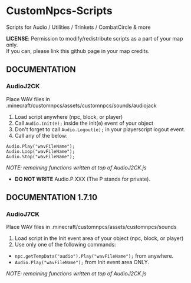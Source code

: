 # CustomNpcs-Scripts
Scripts for Audio / Utilities / Trinkets / CombatCircle &amp; more

**LICENSE**: Permission to modify/redistribute scripts as a part of your map only.  
If you can, please link this github page in your map credits.

## DOCUMENTATION

### AudioJ2CK
Place WAV files in .minecraft/customnpcs/assets/customnpcs/sounds/audiojack

1. Load script anywhere (npc, block, or player)
2. Call `Audio.Init(e);` inside the init(e) event of your object
3. Don't forget to call `Audio.Logout(e);` in your playerscript logout event.  
4. Call any of the below:  

```
Audio.Play("wavFileName");  
Audio.Loop("wavFileName");  
Audio.Stop("wavFileName");  
```

*NOTE: remaining functions written at top of AudioJ2CK.js*

* **DO NOT WRITE** Audio.P.XXX (The P stands for private).

## DOCUMENTATION 1.7.10

### AudioJ7CK 
Place WAV files in .minecraft/customnpcs/assets/customnpcs/sounds

1. Load script in the Init event area of your object (npc, block, or player)
2. Use only one of the following commands:  
* ```npc.getTempData("audio").Play("wavFileName");``` from anywhere.
* ```Audio.Play("wavFileName");``` from Init event area ONLY.
 
*NOTE: remaining functions written at top of AudioJ2CK.js*

